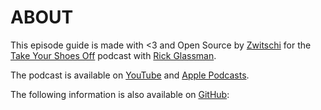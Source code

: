 # ABOUT

This episode guide is made with <3 and Open Source by [Zwitschi](https://zwitschi.net) for the [Take Your Shoes Off](https://www.youtube.com/channel/UCYCGsNTvYxfkPkfQopRMP7w) podcast with [Rick Glassman](https://rickglassman.com).

The podcast is available on [YouTube](https://www.youtube.com/channel/UCYCGsNTvYxfkPkfQopRMP7w) and [Apple Podcasts](https://podcasts.apple.com/gb/podcast/take-your-shoes-off-w-rick-glassman/id1457648702).

The following information is also available on [GitHub](https://github.com/zwitschi/tysoepisodeguide):
